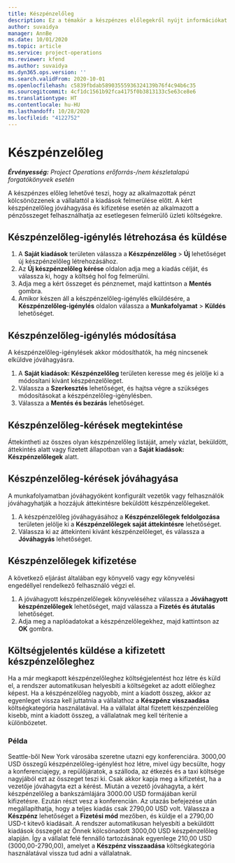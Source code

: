 ```yaml
---
title: Készpénzelőleg
description: Ez a témakör a készpénzes előlegekről nyújt információkat.
author: suvaidya
manager: AnnBe
ms.date: 10/01/2020
ms.topic: article
ms.service: project-operations
ms.reviewer: kfend
ms.author: suvaidya
ms.dyn365.ops.version: ''
ms.search.validFrom: 2020-10-01
ms.openlocfilehash: c5839fbdab58903555936324139b76f4c94b6c35
ms.sourcegitcommit: 4cf1dc1561b92fca4175f0b3813133c5e63ce8e6
ms.translationtype: HT
ms.contentlocale: hu-HU
ms.lasthandoff: 10/28/2020
ms.locfileid: "4122752"
---
```

# <a name="cash-advance"></a>Készpénzelőleg

_**Érvényesség:** Project Operations erőforrás-/nem készletalapú forgatókönyvek esetén_

A készpénzes előleg lehetővé teszi, hogy az alkalmazottak pénzt kölcsönözzenek a vállalattól a kiadások felmerülése előtt. A kért készpénzelőleg jóváhagyása és kifizetése esetén az alkalmazott a pénzösszeget felhasználhatja az esetlegesen felmerülő üzleti költségekre. 

## <a name="create-and-submit-a-cash-advance-request"></a>Készpénzelőleg-igénylés létrehozása és küldése

1. A **Saját kiadások** területen válassza a **Készpénzelőleg** > **Új** lehetőséget új készpénzelőleg létrehozásához. 
2. Az **Új készpénzelőleg kérése** oldalon adja meg a kiadás célját, és válassza ki, hogy a költség hol fog felmerülni.
3. Adja meg a kért összeget és pénznemet, majd kattintson a **Mentés** gombra. 
4. Amikor készen áll a készpénzelőleg-igénylés elküldésére, a **Készpénzelőleg-igénylés** oldalon válassza a **Munkafolyamat** > **Küldés** lehetőséget.

## <a name="modify-a-cash-advance-request"></a>Készpénzelőleg-igénylés módosítása

A készpénzelőleg-igénylések akkor módosíthatók, ha még nincsenek elküldve jóváhagyásra.

1. A **Saját kiadások: Készpénzelőleg** területen keresse meg és jelölje ki a módosítani kívánt készpénzelőleget.
2. Válassza a **Szerkesztés** lehetőséget, és hajtsa végre a szükséges módosításokat a készpénzelőleg-igénylésben. 
3. Válassza a **Mentés és bezárás** lehetőséget.


## <a name="view-cash-advance-requests"></a>Készpénzelőleg-kérések megtekintése
Áttekintheti az összes olyan készpénzelőleg listáját, amely vázlat, beküldött, áttekintés alatt vagy fizetett állapotban van a **Saját kiadások: Készpénzelőlegek** alatt. 

## <a name="approve-cash-advance-requests"></a>Készpénzelőleg-kérések jóváhagyása

A munkafolyamatban jóváhagyóként konfigurált vezetők vagy felhasználók jóváhagyhatják a hozzájuk áttekintésre beküldött készpénzelőlegeket. 

1. A készpénzelőleg jóváhagyásához a **Készpénzelőlegek feldolgozása** területen jelölje ki a **Készpénzelőlegek saját áttekintésre** lehetőséget.
2. Válassza ki az áttekinteni kívánt készpénzelőleget, és válassza a **Jóváhagyás** lehetőséget.  

## <a name="pay-cash-advances"></a>Készpénzelőlegek kifizetése 
A következő eljárást általában egy könyvelő vagy egy könyvelési engedéllyel rendelkező felhasználó végzi el.

1. A jóváhagyott készpénzelőlegek könyveléséhez válassza a **Jóváhagyott készpénzelőlegek** lehetőséget, majd válassza a **Fizetés és átutalás** lehetőséget.  
2. Adja meg a naplóadatokat a készpénzelőlegekhez, majd kattintson az **OK** gombra. 

## <a name="submit-an-expense-report-against-a-paid-cash-advance"></a>Költségjelentés küldése a kifizetett készpénzelőleghez 

Ha a már megkapott készpénzelőleghez költségjelentést hoz létre és küld el, a rendszer automatikusan helyesbíti a költségeket az adott előleghez képest. Ha a készpénzelőleg nagyobb, mint a kiadott összeg, akkor az egyenleget vissza kell juttatnia a vállalathoz a **Készpénz visszaadása** költségkategória használatával. Ha a vállalat által fizetett készpénzelőleg kisebb, mint a kiadott összeg, a vállalatnak meg kell térítenie a különbözetet. 

### <a name="example"></a>Példa
Seattle-ből New York városába szeretne utazni egy konferenciára. 3000,00 USD összegű készpénzelőleg-igénylést hoz létre, mivel úgy becsülte, hogy a konferenciajegy, a repülőjáratok, a szálloda, az étkezés és a taxi költsége nagyjából ezt az összeget teszi ki. Csak akkor kapja meg a kifizetést, ha a vezetője jóváhagyta ezt a kérést. Miután a vezető jóváhagyta, a kért készpénzelőleg a bankszámlájára 3000.00 USD formájában kerül kifizetésre. Ezután részt vesz a konferencián. Az utazás befejezése után megállapíthatja, hogy a teljes kiadás csak 2790,00 USD volt. Válassza a **Készpénz** lehetőséget a **Fizetési mód** mezőben, és küldje el a 2790,00 USD-t kitevő kiadásait. A rendszer automatikusan helyesbíti a beküldött kiadások összegét az Önnek kölcsönadott 3000,00 USD készpénzelőleg alapján. Így a vállalat felé fennálló tartozásának egyenlege 210,00 USD (3000,00-2790,00), amelyet a **Készpénz visszaadása** költségkategória használatával vissza tud adni a vállalatnak. 
